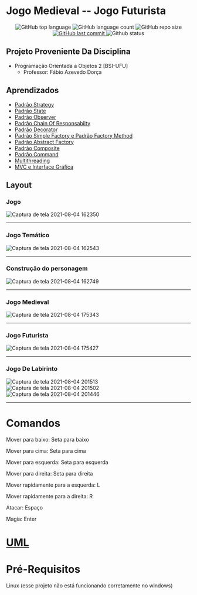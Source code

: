 # Jogo Medieval -- Jogo Futurista

<p align="center">
  
 <img alt="GitHub top language" src="https://img.shields.io/github/languages/top/EullerHenrique/JOGO_MEDIEVAL-JOGO_FUTURISTA">
  
 <img alt="GitHub language count" src="https://img.shields.io/github/languages/count/EullerHenrique/JOGO_MEDIEVAL-JOGO_FUTURISTA">
  
 <img alt="GitHub repo size" src="https://img.shields.io/github/repo-size/EullerHenrique/JOGO_MEDIEVAL-JOGO_FUTURISTA">

 <a href="https://github.com/EullerHenrique/Peixe_Urbano/commits/master">
    <img alt="GitHub last commit" src="https://img.shields.io/github/last-commit/EullerHenrique/JOGO_MEDIEVAL-JOGO_FUTURISTA">
 </a>
  
 <img alt="Github status" src="http://img.shields.io/static/v1?label=status&message=concluded&color=GREEN&style=plastic"/>
 
</p>


## Projeto Proveniente Da Disciplina

- Programação Orientada a Objetos 2 [BSI-UFU]
  - Professor: Fábio Azevedo Dorça

## Aprendizados 

- [Padrão Strategy](https://github.com/EullerHenrique/Trabalho_De_POO2/blob/master/enunciados/Pratica01-Padrao-Strategy.pdf)
- [Padrão State](https://github.com/EullerHenrique/Trabalho_De_POO2/blob/master/enunciados/Pratica02-Padrao-State.pdf)
- [Padrão Observer](https://github.com/EullerHenrique/Trabalho_De_POO2/blob/master/enunciados/Pratica03-Padrao-Observer.pdf)
- [Padrão Chain Of Responsabilty](https://github.com/EullerHenrique/Trabalho_De_POO2/blob/master/enunciados/Pratica04-Padrao-Chain-of-Responsability.pdf)
- [Padrão Decorator](https://github.com/EullerHenrique/Trabalho_De_POO2/blob/master/enunciados/Pratica05-Padrao-Decorator.pdf)
- [Padrão Simple Factory e Padrão Factory Method](https://github.com/EullerHenrique/Trabalho_De_POO2/blob/master/enunciados/Pratica06-Padrao-Simple-Factory-FactoryMethod.pdf)
- [Padrão Abstract Factory](https://github.com/EullerHenrique/Trabalho_De_POO2/blob/master/enunciados/Pratica07-Padrao-Abstract-Factory.pdf)
- [Padrão Composite](https://github.com/EullerHenrique/Trabalho_De_POO2/blob/master/enunciados/Pratica08-Padrao-Composite.pdf)
- [Padrão Command](https://github.com/EullerHenrique/Trabalho_De_POO2/blob/master/enunciados/Pratica09-Padrao-Command.pdf)
- [Multithreading](https://github.com/EullerHenrique/Trabalho_De_POO2/blob/master/enunciados/Pratica10-PARTE01-Multithreading.pdf)
- [MVC e Interface Gráfica](https://github.com/EullerHenrique/Trabalho_De_POO2/blob/master/enunciados/Pratica10-PARTE02-MVC-InterfaceGrafica.pdf)

## Layout

### Jogo

![Captura de tela 2021-08-04 162350](https://user-images.githubusercontent.com/48317736/128242514-038ee61a-1e72-4400-ad99-e2099ffc26f9.png)

---

### Jogo Temático

![Captura de tela 2021-08-04 162543](https://user-images.githubusercontent.com/48317736/128242833-488e2fe3-ef24-4764-a935-fcb5abaa6aec.png)

---

### Construção do personagem

![Captura de tela 2021-08-04 162749](https://user-images.githubusercontent.com/48317736/128242989-c6dc0910-ba16-4ed5-8103-dc741acc0d71.png)

---

### Jogo Medieval

![Captura de tela 2021-08-04 175343](https://user-images.githubusercontent.com/48317736/128253580-14a75e96-0ee4-46a0-9a94-c64a82328b51.png)

---

### Jogo Futurista

![Captura de tela 2021-08-04 175427](https://user-images.githubusercontent.com/48317736/128253645-ba1bef05-2927-4052-959e-ea1747623714.png)

---

### Jogo De Labirinto

![Captura de tela 2021-08-04 201513](https://user-images.githubusercontent.com/48317736/128267481-7113720f-41c2-4b95-ad7e-8f8173692b47.png)
![Captura de tela 2021-08-04 201502](https://user-images.githubusercontent.com/48317736/128267487-024b6281-33b6-4057-8b03-fea099bf440f.png)
![Captura de tela 2021-08-04 201446](https://user-images.githubusercontent.com/48317736/128267492-925f8909-8aec-43e6-b0d0-5d395ebb513b.png)
 
 ---
 
# Comandos

Mover para baixo: Seta para baixo

Mover para cima: Seta para cima

Mover para esquerda: Seta para esquerda

Mover para direita: Seta para direita

Mover rapidamente para a esquerda: L

Mover rapidamente para a direita: R

Atacar: Espaço

Magia: Enter


# [UML](https://github.com/EullerHenrique/JOGO_MEDIEVAL-JOGO_FUTURISTA/blob/master/UML.pdf)

# Pré-Requisitos 
  
  Linux (esse projeto não está funcionando corretamente no windows)
  

